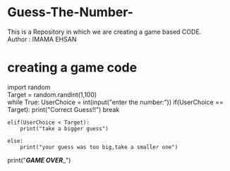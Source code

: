 # Guess-The-Number-
This is a Repository in which we are creating a game based CODE.
<br>
Author : IMAMA EHSAN

# creating a game code

import random 
<br>
Target = random.randint(1,100)
<br>
while True:
    UserChoice = int(input("enter the number:"))
    if(UserChoice == Target):
        print("Correct Guess!!")
        break

    elif(UserChoice < Target):
        print("take a bigger guess")

    else:
        print("your guess was too big,take a smaller one")

print("_____GAME OVER______")
